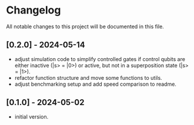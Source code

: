 # Changelog

All notable changes to this project will be documented in this file.

## [0.2.0] - 2024-05-14

- adjust simulation code to simplify controlled gates if control qubits are either inactive (|s> = |0>) or active, but not in a superposition state (|s> = |1>).
- refactor function structure and move some functions to utils.
- adjust benchmarking setup and add speed comparison to readme.

## [0.1.0] - 2024-05-02

- initial version.
